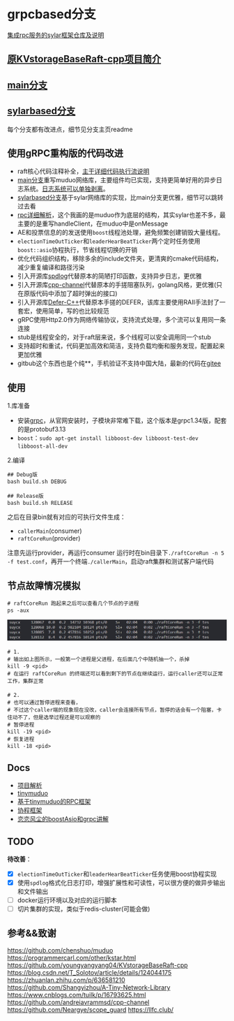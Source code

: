 # grpcbased分支

[集成rpc服务的sylar框架仓库及说明](https://github.com/SuycxZMZ/sylar-from-suycx)

## [原KVstorageBaseRaft-cpp项目简介](docs/README.md)

## [main分支](https://github.com/SuycxZMZ/KVstorageBaseRaft-cpp/tree/main)

## [sylarbased分支](https://github.com/SuycxZMZ/KVstorageBaseRaft-cpp/tree/sylarbased)

每个分支都有改进点，细节见分支主页readme

## 使用gRPC重构版的代码改进

- raft核心代码注释补全，[主干详细代码执行流说明](docs/项目解析.md)
- [main分支](https://github.com/SuycxZMZ/KVstorageBaseRaft-cpp/tree/main)重写muduo网络库，主要组件均已实现，支持更简单好用的异步日志系统。[日志系统可以单独剥离](https://github.com/SuycxZMZ/symlog)。
- [sylarbased分支](https://github.com/SuycxZMZ/KVstorageBaseRaft-cpp/tree/sylarbased)基于sylar网络库的实现，比main分支更优雅，细节可以跳转过去看
- [rpc详细解析](https://github.com/SuycxZMZ/MpRPC-Cpp)，这个我画的是muduo作为底层的结构，其实sylar也差不多，最主要的是重写handleClient，在muduo中是onMessage
- AE和投票信息的的发送使用`boost`线程池处理，避免频繁创建销毁大量线程。
- `electionTimeOutTicker`和`leaderHearBeatTicker`两个定时任务使用`boost::asio`协程执行，节省线程切换的开销
- 优化代码组织结构，移除多余的include文件夹，更清爽的cmake代码结构，减少重复编译和路径污染
- 引入开源库[spdlog](https://github.com/gabime/spdlog)代替原本的简陋打印函数，支持异步日志，更优雅
- 引入开源库[cpp-channel](https://github.com/andreiavrammsd/cpp-channel)代替原本的手搓阻塞队列，golang风格，更优雅(只在原版代码中添加了超时弹出的接口)
- 引入开源库[Defer-C++](https://github.com/Neargye/scope_guard)代替原本手搓的DEFER，该库主要使用RAII手法封了一套宏，使用简单，写的也比较规范
- gRPC使用Http2.0作为网络传输协议，支持流式处理，多个流可以复用同一条连接
- stub是线程安全的，对于raft层来说，多个线程可以安全调用同一个stub
- 支持超时和重试，代码更加高效和简洁，支持负载均衡和服务发现，配置起来更加优雅
- gitbub这个东西也是个纯**，手机验证不支持中国大陆，最新的代码在[gitee](https://gitee.com/suycx/KVstorageBaseRaft-cpp)

## 使用

1.库准备

- 安装[grpc](https://www.llfc.club/category?catid=225RaiVNI8pFDD5L4m807g7ZwmF#!aid/2TIG572uTKxQxned7LCk8KoulfL)，从官网安装时，子模块非常难下载，这个版本是grpc1.34版，配套的是protobuf3.13
- `boost`：`sudo apt-get install libboost-dev libboost-test-dev libboost-all-dev`

2.编译

```shell
## Debug版
bash build.sh DEBUG

## Release版
bash build.sh RELEASE
```

之后在目录bin就有对应的可执行文件生成：

- `callerMain`(consumer)
- `raftCoreRun`(provider)
  
注意先运行provider，再运行consumer
运行时在bin目录下`./raftCoreRun -n 5 -f test.conf`，再开一个终端`./callerMain`，启动raft集群和测试客户端代码

## 节点故障情况模拟

```shell
# raftCoreRun 跑起来之后可以查看几个节点的子进程
ps -aux
```

![docs/images/raft-fail.png](docs/images/raft-fail.png)

```shell
# 1. 
# 输出如上图所示，一般第一个进程是父进程，在后面几个中随机抽一个，杀掉
kill -9 <pid>
# 在运行 raftCoreRun 的终端还可以看到剩下的节点在继续运行，运行caller还可以正常工作，集群正常

# 2. 
# 也可以通过暂停进程来查看，
# 不过这个caller端的现象现在没改，caller会连接所有节点，暂停的话会有一个阻塞，卡住动不了，但是选举过程还是可以观察的
# 暂停进程
kill -19 <pid>
# 恢复进程
kill -18 <pid>

```

## Docs

- [项目解析](docs/项目解析.md)
- [tinymuduo](https://github.com/SuycxZMZ/tiny-muduo)
- [基于tinymuduo的RPC框架](https://github.com/SuycxZMZ/MpRPC-Cpp)
- [协程框架](https://github.com/SuycxZMZ/sylar-from-suycx)
- [恋恋风尘的boostAsio和grpc讲解](https://llfc.club/category?catid=225RaiVNI8pFDD5L4m807g7ZwmF#!aid/2LfzYBkRCfdEDrtE6hWz8VrCLoS)

## TODO

**待改善**：

- [x] `electionTimeOutTicker`和`leaderHearBeatTicker`任务使用boost协程实现
- [x] 使用`spdlog`格式化日志打印，增强扩展性和可读性，可以很方便的做异步输出和文件输出
- [ ] docker运行环境以及对应的运行脚本
- [ ] 切片集群的实现，类似于redis-cluster(可能会做)
  
## 参考&&致谢

https://github.com/chenshuo/muduo
https://programmercarl.com/other/kstar.html
https://github.com/youngyangyang04/KVstorageBaseRaft-cpp
https://blog.csdn.net/T_Solotov/article/details/124044175
https://zhuanlan.zhihu.com/p/636581210
https://github.com/Shangyizhou/A-Tiny-Network-Library
https://www.cnblogs.com/tuilk/p/16793625.html
https://github.com/andreiavrammsd/cpp-channel
https://github.com/Neargye/scope_guard
https://llfc.club/
